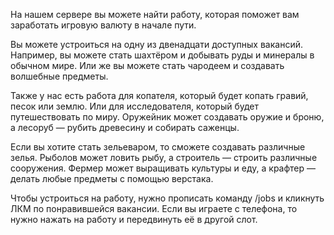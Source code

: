 На нашем сервере вы можете найти работу, которая поможет вам заработать игровую валюту в начале пути. 

Вы можете устроиться на одну из двенадцати доступных вакансий. Например, вы можете стать шахтёром и добывать руды и минералы в обычном мире. Или же вы можете стать чародеем и создавать волшебные предметы. 

Также у нас есть работа для копателя, который будет копать гравий, песок или землю. Или для исследователя, который будет путешествовать по миру. Оружейник может создавать оружие и броню, а лесоруб — рубить древесину и собирать саженцы. 

Если вы хотите стать зельеваром, то сможете создавать различные зелья. Рыболов может ловить рыбу, а строитель — строить различные сооружения. Фермер может выращивать культуры и еду, а крафтер — делать любые предметы с помощью верстака. 

Чтобы устроиться на работу, нужно прописать команду /jobs и кликнуть ЛКМ по понравившейся вакансии. Если вы играете с телефона, то нужно нажать на работу и передвинуть её в другой слот.